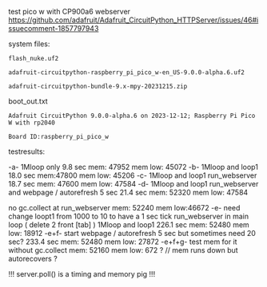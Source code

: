 test pico w with CP900a6 webserver
https://github.com/adafruit/Adafruit_CircuitPython_HTTPServer/issues/46#issuecomment-1857797943

system files:
```
flash_nuke.uf2

adafruit-circuitpython-raspberry_pi_pico_w-en_US-9.0.0-alpha.6.uf2

adafruit-circuitpython-bundle-9.x-mpy-20231215.zip
```

boot_out.txt
```
Adafruit CircuitPython 9.0.0-alpha.6 on 2023-12-12; Raspberry Pi Pico W with rp2040

Board ID:raspberry_pi_pico_w

```


testresults:

-a-
1Mloop only
9.8 sec mem: 47952 mem low: 45072
-b-
1Mloop and loop1
18.0 sec mem:47800 mem low: 45206
-c-
1Mloop and loop1 run_webserver
18.7 sec mem: 47600 mem low: 47584
-d-
1Mloop and loop1 run_webserver and webpage / autorefresh 5 sec
21.4 sec mem: 52320 mem low: 47584

no gc.collect at run_webserver mem: 52240 mem low:46672
-e-
need change loopt1 from 1000 to 10 to have a 1 sec tick
run_webserver in main loop ( delete 2 front [tab] )
1Mloop and loop1
226.1 sec mem: 52480 mem low: 18912
-e+f-
start webpage / autorefresh 5 sec but sometimes need 20 sec?
233.4 sec mem: 52480 mem low: 27872
-e+f+g-
test mem for it without gc.collect
mem: 52160 mem low: 672 ? // mem runs down but autorecovers ?

!!! server.poll() is a timing and memory pig !!!

